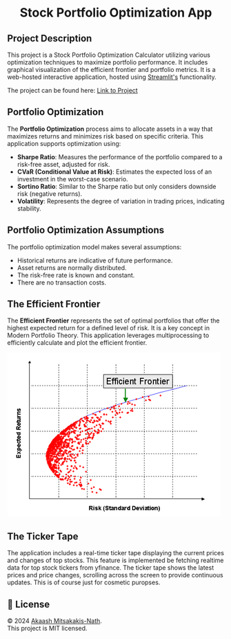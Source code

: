 <h1 align="center">Stock Portfolio Optimization App</h1>

## Project Description

This project is a Stock Portfolio Optimization Calculator utilizing various optimization techniques to maximize portfolio performance. It includes graphical visualization of the efficient frontier and portfolio metrics. It is a web-hosted interactive application, hosted using [Streamlit's](https://streamlit.io) functionality.

The project can be found here: [Link to Project](https://stockportfoliooptimizationapp.streamlit.app)

## Portfolio Optimization

The **Portfolio Optimization** process aims to allocate assets in a way that maximizes returns and minimizes risk based on specific criteria. This application supports optimization using:

- **Sharpe Ratio**: Measures the performance of the portfolio compared to a risk-free asset, adjusted for risk.
- **CVaR (Conditional Value at Risk)**: Estimates the expected loss of an investment in the worst-case scenario.
- **Sortino Ratio**: Similar to the Sharpe ratio but only considers downside risk (negative returns).
- **Volatility**: Represents the degree of variation in trading prices, indicating stability.

## Portfolio Optimization Assumptions

The portfolio optimization model makes several assumptions:

- Historical returns are indicative of future performance.
- Asset returns are normally distributed.
- The risk-free rate is known and constant.
- There are no transaction costs.

## The Efficient Frontier

The **Efficient Frontier** represents the set of optimal portfolios that offer the highest expected return for a defined level of risk. It is a key concept in Modern Portfolio Theory. This application leverages multiprocessing to efficiently calculate and plot the efficient frontier.

![Efficient Frontier](efficient-frontier.png)

## The Ticker Tape

The application includes a real-time ticker tape displaying the current prices and changes of top stocks. This feature is implemented be fetching realtime data for top stock tickers from yfinance. The ticker tape shows the latest prices and price changes, scrolling across the screen to provide continuous updates. This is of course just for cosmetic puropses.

## 📝 License

© 2024 [Akaash Mitsakakis-Nath](https://github.com/amitsakakis).<br />
This project is MIT licensed.

$$
$$
